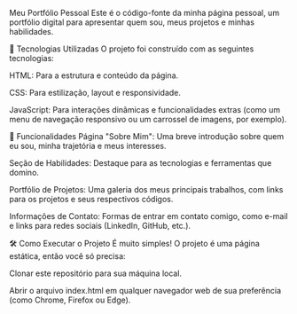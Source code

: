 Meu Portfólio Pessoal
Este é o código-fonte da minha página pessoal, um portfólio digital para apresentar quem sou, meus projetos e minhas habilidades.

🚀 Tecnologias Utilizadas
O projeto foi construído com as seguintes tecnologias:

HTML: Para a estrutura e conteúdo da página.

CSS: Para estilização, layout e responsividade.

JavaScript: Para interações dinâmicas e funcionalidades extras (como um menu de navegação responsivo ou um carrossel de imagens, por exemplo).

🌟 Funcionalidades
Página "Sobre Mim": Uma breve introdução sobre quem eu sou, minha trajetória e meus interesses.

Seção de Habilidades: Destaque para as tecnologias e ferramentas que domino.

Portfólio de Projetos: Uma galeria dos meus principais trabalhos, com links para os projetos e seus respectivos códigos.

Informações de Contato: Formas de entrar em contato comigo, como e-mail e links para redes sociais (LinkedIn, GitHub, etc.).

🛠️ Como Executar o Projeto
É muito simples! O projeto é uma página estática, então você só precisa:

Clonar este repositório para sua máquina local.

Abrir o arquivo index.html em qualquer navegador web de sua preferência (como Chrome, Firefox ou Edge).